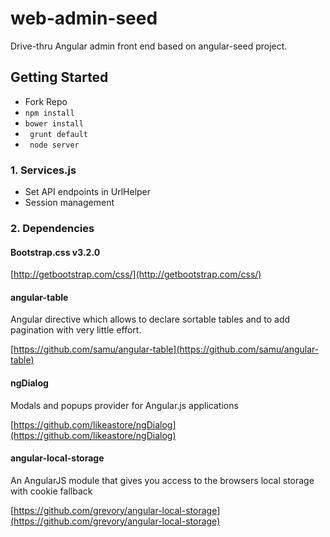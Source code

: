 web-admin-seed
==============

Drive-thru Angular admin front end based on angular-seed project.


## Getting Started

 - Fork Repo
 - ```npm install```
 - ```bower install```
 - ``` grunt default```
 - ``` node server```

### 1. Services.js
 - Set API endpoints in UrlHelper
 - Session management

### 2. Dependencies

#### Bootstrap.css v3.2.0
[http://getbootstrap.com/css/](http://getbootstrap.com/css/)

#### angular-table
Angular directive which allows to declare sortable tables and to add pagination with very little effort.

[https://github.com/samu/angular-table](https://github.com/samu/angular-table)

#### ngDialog
Modals and popups provider for Angular.js applications

[https://github.com/likeastore/ngDialog](https://github.com/likeastore/ngDialog)

#### angular-local-storage
An AngularJS module that gives you access to the browsers local storage with cookie fallback

[https://github.com/grevory/angular-local-storage](https://github.com/grevory/angular-local-storage)
